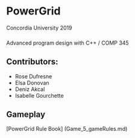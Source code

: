 # PowerGrid

Concordia University 2019
### 
Advanced program design with C++ / COMP 345

## Contributors:
* Rose Dufresne
* Elsa Donovan
* Deniz Akcal
* Isabelle Gourchette

## Gameplay

[PowerGrid Rule Book] (Game_5_gameRules.md)
